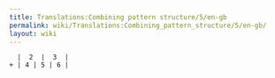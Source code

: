 ```yaml
---
title: Translations:Combining pattern structure/5/en-gb
permalink: wiki/Translations:Combining_pattern_structure/5/en-gb/
layout: wiki
---
```


      |  2  |  3  |
    + | 4 | 5 | 6 |
